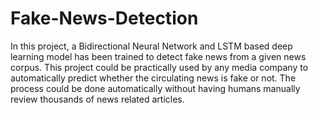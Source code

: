 # Fake-News-Detection

In this project, a Bidirectional Neural Network and LSTM based deep learning model has been trained to detect fake news from a given news corpus. This project could be practically used by any media company to automatically predict whether the circulating news is fake or not. The process could be done automatically without having humans manually review thousands of news related articles.
